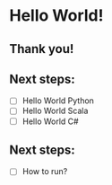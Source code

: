 # Hello World!

## Thank you!

## Next steps:

- [ ] Hello World Python
- [ ] Hello World Scala
- [ ] Hello World C#

## Next steps:

- [ ] How to run?
